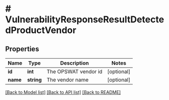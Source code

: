 # # VulnerabilityResponseResultDetectedProductVendor

## Properties

Name | Type | Description | Notes
------------ | ------------- | ------------- | -------------
**id** | **int** | The OPSWAT vendor id | [optional] 
**name** | **string** | The vendor name | [optional] 

[[Back to Model list]](../../README.md#documentation-for-models) [[Back to API list]](../../README.md#documentation-for-api-endpoints) [[Back to README]](../../README.md)


